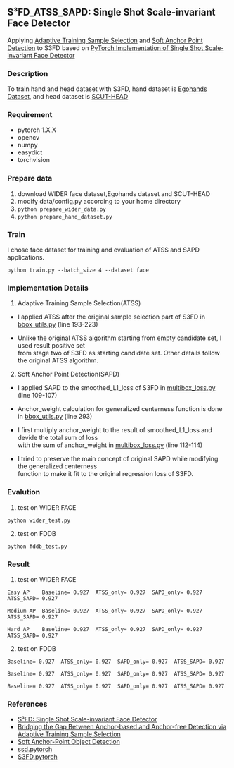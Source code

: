 ## S³FD_ATSS_SAPD: Single Shot Scale-invariant Face Detector ##
Applying [Adaptive Training Sample Selection](https://arxiv.org/abs/1912.02424) and [Soft Anchor Point Detection](https://arxiv.org/abs/1911.12448) to S3FD 
based on [PyTorch Implementation of Single Shot Scale-invariant Face Detector](https://github.com/yxlijun/S3FD.pytorch)
### Description
To train hand and head dataset with S3FD, hand dataset is [Egohands Dataset](http://vision.soic.indiana.edu/projects/egohands/), and head dataset is [SCUT-HEAD](https://github.com/HCIILAB/SCUT-HEAD-Dataset-Release)

### Requirement
* pytorch 1.X.X 
* opencv 
* numpy 
* easydict
* torchvision

### Prepare data 
1. download WIDER face dataset,Egohands dataset and SCUT-HEAD
2. modify data/config.py according to your home directory
3. ``` python prepare_wider_data.py ```
4. ``` python prepare_hand_dataset.py ```

### Train
I chose face dataset for training and evaluation of ATSS and SAPD applications.
``` 
python train.py --batch_size 4 --dataset face
``` 

### Implementation Details
1. Adaptive Training Sample Selection(ATSS)

* I applied ATSS after the original sample selection part of S3FD in [bbox_utils.py](https://github.com/tgisaturday/S3FD_ATSS_SAPD/blob/master/layers/bbox_utils.py) (line 193-223)

* Unlike the original ATSS algorithm starting from empty candidate set, I used result positive set<br>
from stage two of S3FD as starting candidate set. Other details follow the original ATSS algorithm.

2. Soft Anchor Point Detection(SAPD)

* I applied SAPD to the smoothed_L1_loss of S3FD in [multibox_loss.py](https://github.com/tgisaturday/S3FD_ATSS_SAPD/tree/master/layers/modules/multibox_loss.py) (line 109-107)

* Anchor_weight calculation for generalized centerness function is done in [bbox_utils.py](https://github.com/tgisaturday/S3FD_ATSS_SAPD/blob/master/layers/bbox_utils.py) (line 293)

* I first multiply anchor_weight to the result of smoothed_L1_loss and devide the total sum of loss<br> 
with the sum of anchor_weight in [multibox_loss.py](https://github.com/tgisaturday/S3FD_ATSS_SAPD/tree/master/layers/modules/multibox_loss.py) (line 112-114)

* I tried to preserve the main concept of original SAPD while modifying the generalized centerness<br>
function to make it fit to the original regression loss of S3FD.


### Evalution

1. test on WIDER FACE 
```
python wider_test.py
```
2. test on FDDB
```
python fddb_test.py
```

### Result
1. test on WIDER FACE 
```
Easy AP    Baseline= 0.927  ATSS_only= 0.927  SAPD_only= 0.927  ATSS_SAPD= 0.927
    
Medium AP  Baseline= 0.927  ATSS_only= 0.927  SAPD_only= 0.927  ATSS_SAPD= 0.927
    
Hard AP    Baseline= 0.927  ATSS_only= 0.927  SAPD_only= 0.927  ATSS_SAPD= 0.927
```

2. test on FDDB
```
Baseline= 0.927  ATSS_only= 0.927  SAPD_only= 0.927  ATSS_SAPD= 0.927
    
Baseline= 0.927  ATSS_only= 0.927  SAPD_only= 0.927  ATSS_SAPD= 0.927
    
Baseline= 0.927  ATSS_only= 0.927  SAPD_only= 0.927  ATSS_SAPD= 0.927
```    

### References
* [S³FD: Single Shot Scale-invariant Face Detector](https://arxiv.org/abs/1708.05237)
* [Bridging the Gap Between Anchor-based and Anchor-free Detection via Adaptive Training Sample Selection](https://arxiv.org/abs/1912.02424)
* [Soft Anchor-Point Object Detection](https://arxiv.org/abs/1911.12448)
* [ssd.pytorch](https://github.com/amdegroot/ssd.pytorch)
* [S3FD.pytorch](https://github.com/yxlijun/S3FD.pytorch)